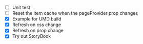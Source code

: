 - [ ] Unit test
- [ ] Reset the item cache when the pageProvider prop changes
- [x] Example for UMD build
- [x] Refresh on css change
- [x] Refresh on prop change
- [x] Try out StoryBook
